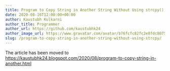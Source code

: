 ```yaml
---
title: Program to Copy String in Another String Without Using strcpy()
date: 2020-08-16T12:00:00+00:00
author: Kaustubh Kulkarni
author_title: Programmer
author_url: https://github.com/kaustubhk24
author_image_url: https://www.gravatar.com/avatar/b76fcfc82fc2e8fdc8075636f1735f61?s=200
slug: /program-to-copy-string-in-another-string-without-using-strcpy/
---
```

The article has been moved to https://kaustubhk24.blogspot.com/2020/08/program-to-copy-string-in-another.html